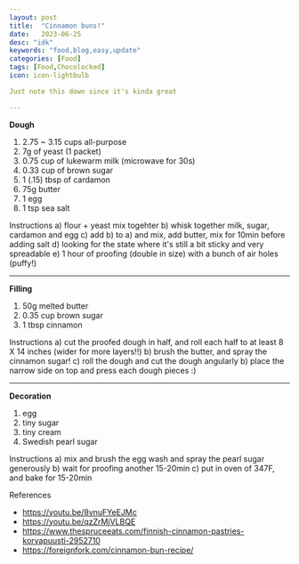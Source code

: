 ```yaml
---
layout: post
title:  "Cinnamon buns!"
date:   2023-06-25
desc: "idk"
keywords: "food,blog,easy,update"
categories: [Food]
tags: [Food,Chocolocked]
icon: icon-lightbulb

Just note this down since it's kinda great 

---
```

**Dough** 
1. 2.75 ~ 3.15 cups all-purpose
2. 7g of yeast (1 packet)
3. 0.75 cup of lukewarm milk (microwave for 30s)
4. 0.33 cup of brown sugar
5. 1 (.15) tbsp of cardamon
6. 75g butter
7. 1 egg
8. 1 tsp sea salt


Instructions 
a) flour + yeast mix togehter 
b) whisk together milk, sugar, cardamon and egg
c) add b) to a) and mix, add butter, mix for 10min before adding salt 
d) looking for the state where it's still a bit sticky and very spreadable 
e) 1 hour of proofing (double in size) with a bunch of air holes (puffy!)

---
**Filling** 
1. 50g melted butter
2. 0.35 cup brown sugar
3. 1 tbsp cinnamon

Instructions
a) cut the proofed dough in half, and roll each half to at least 8 X 14 inches (wider for more layers!!)
b) brush the butter, and spray the cinnamon sugar!
c) roll the dough and cut the dough angularly
b) place the narrow side on top and press each dough pieces :) 

---
**Decoration**
1. egg
2. tiny sugar
3. tiny cream
4. Swedish pearl sugar

Instructions 
a) mix and brush the egg wash and spray the pearl sugar generously 
b) wait for proofing another 15-20min 
c) put in oven of 347F, and bake for 15-20min 










References
* https://youtu.be/8ynuFYeEJMc
* https://youtu.be/qzZrMjVLBQE
* https://www.thespruceeats.com/finnish-cinnamon-pastries-korvapuusti-2952710
* https://foreignfork.com/cinnamon-bun-recipe/

